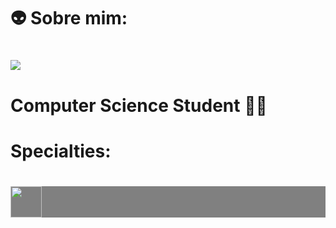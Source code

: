 # 👽 Sobre mim:
# <div> <a href="https://www.linkedin.com/in/seu-usuário-linkedln-aqui" target="_blank"><img loading="lazy" src="https://img.shields.io/badge/-LinkedIn-%230077B5?style=for-the-badge&logo=linkedin&logoColor=white" target="_blank"></a> <div/>
# Computer Science Student 🧑‍💻
# Specialties:
# <div style = "background-color: gray;"> <img src="https://cdn.jsdelivr.net/gh/devicons/devicon@latest/icons/html5/html5-original.svg" width="50" height="50" /><div/>
          
          

